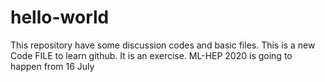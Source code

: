 # hello-world
This repository have some discussion codes and basic files.
This is a new Code FILE to learn github. It is an exercise. 
ML-HEP 2020 is going to happen from 16 July
